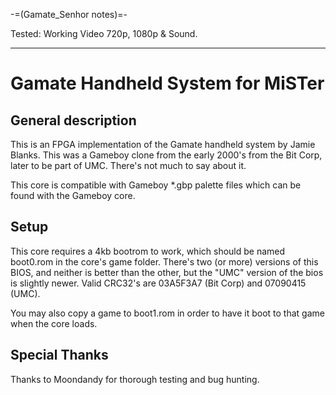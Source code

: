 -=(Gamate_Senhor notes)=-

Tested: Working Video 720p, 1080p & Sound.

___
# Gamate Handheld System for MiSTer

## General description
This is an FPGA implementation of the Gamate handheld system by Jamie Blanks. This was a Gameboy clone from the early 2000's from the Bit Corp, later to be part of UMC. There's not much to say about it.

This core is compatible with Gameboy *.gbp palette files which can be found with the Gameboy core.

## Setup
This core requires a 4kb bootrom to work, which should be named boot0.rom in the core's game folder. There's two (or more) versions of this BIOS, and neither is better than the other, but the "UMC" version of the bios is slightly newer. Valid CRC32's are 03A5F3A7 (Bit Corp) and 07090415 (UMC).

You may also copy a game to boot1.rom in order to have it boot to that game when the core loads.

## Special Thanks
Thanks to Moondandy for thorough testing and bug hunting.

